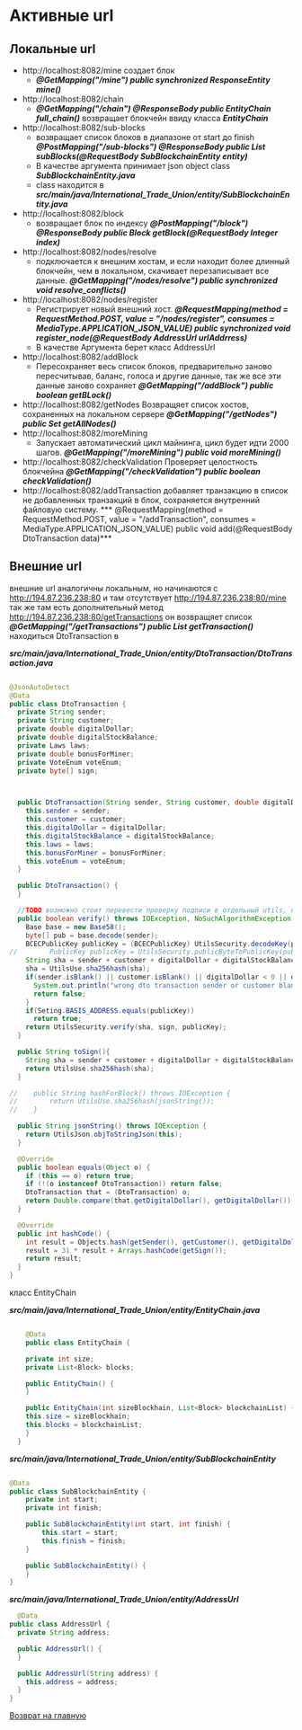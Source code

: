 # Активные url


## Локальные url


- http://localhost:8082/mine создает блок
  - ***@GetMapping("/mine")
    public synchronized ResponseEntity<String> mine()*** 
- http://localhost:8082/chain 
  - ***@GetMapping("/chain")
      @ResponseBody
      public EntityChain full_chain()*** возвращает блокчейн ввиду класса ***EntityChain***
- http://localhost:8082/sub-blocks
  - возвращает список блоков в диапазоне от start до finish
  ***@PostMapping("/sub-blocks")
    @ResponseBody
    public List<Block> subBlocks(@RequestBody SubBlockchainEntity entity)***
  - В качестве аргумента принимает json object class ***SubBlockchainEntity.java***
  - class находится в ***src/main/java/International_Trade_Union/entity/SubBlockchainEntity.java***
- http://localhost:8082/block
  - возвращает блок по индексу  ***@PostMapping("/block")
    @ResponseBody
    public Block getBlock(@RequestBody Integer index)***
- http://localhost:8082/nodes/resolve
  - подключается к внешним хостам, 
  и если находит более длинный блокчейн, чем в локальном, скачивает перезаписывает
  все данные. 
  ***@GetMapping("/nodes/resolve")
    public synchronized void resolve_conflicts()***
- http://localhost:8082/nodes/register
  - Регистрирует новый внешний хост.
  ***@RequestMapping(method = RequestMethod.POST, value = "/nodes/register", consumes = MediaType.APPLICATION_JSON_VALUE)
    public synchronized void register_node(@RequestBody AddressUrl urlAddrress)***
  - В качестве Аргумента берет класс AddressUrl
- http://localhost:8082/addBlock
  - Пересохраняет весь список блоков, предварительно заново пересчитывав,
  баланс, голоса и другие данные, так же все эти данные заново сохраняет
  ***@GetMapping("/addBlock")
    public boolean getBLock()***
- http://localhost:8082/getNodes
  Возвращяет список хостов, сохраненных на локальном сервере
  ***@GetMapping("/getNodes")
  public Set<String> getAllNodes()***
- http://localhost:8082/moreMining
  - Запускает автоматический цикл майнинга, цикл будет идти 2000 шагов.
    ***@GetMapping("/moreMining")
  public void moreMining()***
- http://localhost:8082/checkValidation
  Проверяет целостность блокчейна
  ***@GetMapping("/checkValidation")
  public boolean checkValidation()***
- http://localhost:8082/addTransaction
  добавляет транзакцию в список не добавленных транзакций в блок,
  сохраняется внутренний файловую систему.
  *** @RequestMapping(method = RequestMethod.POST, value = "/addTransaction", consumes = MediaType.APPLICATION_JSON_VALUE)
  public  void add(@RequestBody DtoTransaction data)***


## Внешние url
внешние url аналогичны локальным, но начинаются 
с http://194.87.236.238:80
и там отсутствует http://194.87.236.238:80/mine
так же там есть дополнительный метод
http://194.87.236.238:80/getTransactions он возвращяет список
***@GetMapping("/getTransactions")
public List<DtoTransaction> getTransaction()***
находиться DtoTransaction в 

***src/main/java/International_Trade_Union/entity/DtoTransaction/DtoTransaction.java***

````java

@JsonAutoDetect
@Data
public class DtoTransaction {
  private String sender;
  private String customer;
  private double digitalDollar;
  private double digitalStockBalance;
  private Laws laws;
  private double bonusForMiner;
  private VoteEnum voteEnum;
  private byte[] sign;



  public DtoTransaction(String sender, String customer, double digitalDollar, double digitalStockBalance, Laws laws, double bonusForMiner, VoteEnum voteEnum) {
    this.sender = sender;
    this.customer = customer;
    this.digitalDollar = digitalDollar;
    this.digitalStockBalance = digitalStockBalance;
    this.laws = laws;
    this.bonusForMiner = bonusForMiner;
    this.voteEnum = voteEnum;
  }

  public DtoTransaction() {
  }

  //TODO возможно стоит перевести проверку подписи в отдельный utils, под вопросом!!
  public boolean verify() throws IOException, NoSuchAlgorithmException, SignatureException, NoSuchProviderException, InvalidKeyException, InvalidKeySpecException {
    Base base = new Base58();
    byte[] pub = base.decode(sender);
    BCECPublicKey publicKey = (BCECPublicKey) UtilsSecurity.decodeKey(pub);
//        PublicKey publicKey = UtilsSecurity.publicByteToPublicKey(pub);
    String sha = sender + customer + digitalDollar + digitalStockBalance + laws + bonusForMiner;
    sha = UtilsUse.sha256hash(sha);
    if(sender.isBlank() || customer.isBlank() || digitalDollar < 0 || digitalStockBalance < 0 || bonusForMiner < 0 || laws == null){
      System.out.println("wrong dto transaction sender or customer blank? or dollar, reputation or reward less then 0");
      return false;
    }
    if(Seting.BASIS_ADDRESS.equals(publicKey))
      return true;
    return UtilsSecurity.verify(sha, sign, publicKey);
  }

  public String toSign(){
    String sha = sender + customer + digitalDollar + digitalStockBalance + laws + bonusForMiner;
    return UtilsUse.sha256hash(sha);
  }

//    public String hashForBlock() throws IOException {
//        return UtilsUse.sha256hash(jsonString());
//    }

  public String jsonString() throws IOException {
    return UtilsJson.objToStringJson(this);
  }

  @Override
  public boolean equals(Object o) {
    if (this == o) return true;
    if (!(o instanceof DtoTransaction)) return false;
    DtoTransaction that = (DtoTransaction) o;
    return Double.compare(that.getDigitalDollar(), getDigitalDollar()) == 0 && Double.compare(that.getDigitalStockBalance(), getDigitalStockBalance()) == 0 && Double.compare(that.getBonusForMiner(), getBonusForMiner()) == 0 && getSender().equals(that.getSender()) && getCustomer().equals(that.getCustomer()) && getLaws().equals(that.getLaws()) && getVoteEnum() == that.getVoteEnum() && Arrays.equals(getSign(), that.getSign());
  }

  @Override
  public int hashCode() {
    int result = Objects.hash(getSender(), getCustomer(), getDigitalDollar(), getDigitalStockBalance(), getLaws(), getBonusForMiner(), getVoteEnum());
    result = 31 * result + Arrays.hashCode(getSign());
    return result;
  }
}

````
  

класс EntityChain 

***src/main/java/International_Trade_Union/entity/EntityChain.java***
````java

    @Data
    public class EntityChain {

    private int size;
    private List<Block> blocks;

    public EntityChain() {
    }

    public EntityChain(int sizeBlockhain, List<Block> blockchainList) {
    this.size = sizeBlockhain;
    this.blocks = blockchainList;
    }
  }
````

***src/main/java/International_Trade_Union/entity/SubBlockchainEntity***

````java

@Data
public class SubBlockchainEntity {
    private int start;
    private int finish;

    public SubBlockchainEntity(int start, int finish) {
        this.start = start;
        this.finish = finish;
    }

    public SubBlockchainEntity() {
    }
}

````

***src/main/java/International_Trade_Union/entity/AddressUrl***
````java
  @Data
public class AddressUrl {
  private String address;

  public AddressUrl() {
  }

  public AddressUrl(String address) {
    this.address = address;
  }
}
  ````
[Возврат на главную](../readme.md)